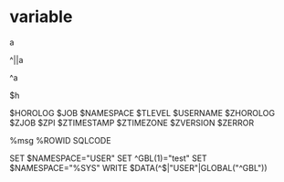 # variable

a

^||a

^a

$h

$HOROLOG
$JOB
$NAMESPACE
$TLEVEL
$USERNAME
$ZHOROLOG
$ZJOB
$ZPI
$ZTIMESTAMP
$ZTIMEZONE
$ZVERSION
$ZERROR

%msg
%ROWID
SQLCODE

SET $NAMESPACE="USER"
SET ^GBL(1)="test"
SET $NAMESPACE="%SYS"
WRITE $DATA(^$|"USER"|GLOBAL("^GBL"))
